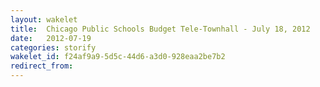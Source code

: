 ```yaml
---
layout: wakelet
title:  Chicago Public Schools Budget Tele-Townhall - July 18, 2012
date:   2012-07-19
categories: storify
wakelet_id: f24af9a9-5d5c-44d6-a3d0-928eaa2be7b2
redirect_from:
---
```


